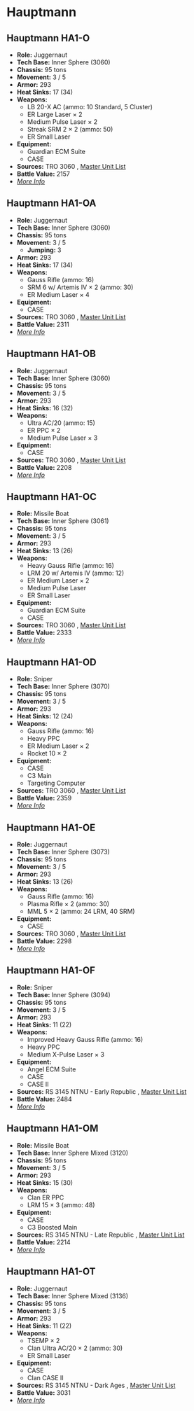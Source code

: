 # Hauptmann 

## Hauptmann HA1-O 

- **Role:** Juggernaut 
- **Tech Base:** Inner Sphere (3060) 
- **Chassis:** 95 tons 
- **Movement:** 3 / 5 
- **Armor:** 293 
- **Heat Sinks:** 17 (34) 
- **Weapons:** 
  - LB 20-X AC (ammo: 10 Standard, 5 Cluster) 
  - ER Large Laser × 2 
  - Medium Pulse Laser × 2 
  - Streak SRM 2 × 2 (ammo: 50) 
  - ER Small Laser 
- **Equipment:** 
  - Guardian ECM Suite 
  - CASE 
- **Sources:** TRO 3060 , [Master Unit List](http://masterunitlist.info/Unit/Details/1420/hauptmann-ha1-o) 
- **Battle Value:** 2157 
- [*More Info*](hauptmann/hauptmann_ha1-o.md) 

## Hauptmann HA1-OA 

- **Role:** Juggernaut 
- **Tech Base:** Inner Sphere (3060) 
- **Chassis:** 95 tons 
- **Movement:** 3 / 5 
  - **Jumping:** 3 
- **Armor:** 293 
- **Heat Sinks:** 17 (34) 
- **Weapons:** 
  - Gauss Rifle (ammo: 16) 
  - SRM 6 w/ Artemis IV × 2 (ammo: 30) 
  - ER Medium Laser × 4 
- **Equipment:** 
  - CASE 
- **Sources:** TRO 3060 , [Master Unit List](http://masterunitlist.info/Unit/Details/1421/hauptmann-ha1-oa) 
- **Battle Value:** 2311 
- [*More Info*](hauptmann/hauptmann_ha1-oa.md) 

## Hauptmann HA1-OB 

- **Role:** Juggernaut 
- **Tech Base:** Inner Sphere (3060) 
- **Chassis:** 95 tons 
- **Movement:** 3 / 5 
- **Armor:** 293 
- **Heat Sinks:** 16 (32) 
- **Weapons:** 
  - Ultra AC/20 (ammo: 15) 
  - ER PPC × 2 
  - Medium Pulse Laser × 3 
- **Equipment:** 
  - CASE 
- **Sources:** TRO 3060 , [Master Unit List](http://masterunitlist.info/Unit/Details/1422/hauptmann-ha1-ob) 
- **Battle Value:** 2208 
- [*More Info*](hauptmann/hauptmann_ha1-ob.md) 

## Hauptmann HA1-OC 

- **Role:** Missile Boat 
- **Tech Base:** Inner Sphere (3061) 
- **Chassis:** 95 tons 
- **Movement:** 3 / 5 
- **Armor:** 293 
- **Heat Sinks:** 13 (26) 
- **Weapons:** 
  - Heavy Gauss Rifle (ammo: 16) 
  - LRM 20 w/ Artemis IV (ammo: 12) 
  - ER Medium Laser × 2 
  - Medium Pulse Laser 
  - ER Small Laser 
- **Equipment:** 
  - Guardian ECM Suite 
  - CASE 
- **Sources:** TRO 3060 , [Master Unit List](http://masterunitlist.info/Unit/Details/1423/hauptmann-ha1-oc) 
- **Battle Value:** 2333 
- [*More Info*](hauptmann/hauptmann_ha1-oc.md) 

## Hauptmann HA1-OD 

- **Role:** Sniper 
- **Tech Base:** Inner Sphere (3070) 
- **Chassis:** 95 tons 
- **Movement:** 3 / 5 
- **Armor:** 293 
- **Heat Sinks:** 12 (24) 
- **Weapons:** 
  - Gauss Rifle (ammo: 16) 
  - Heavy PPC 
  - ER Medium Laser × 2 
  - Rocket 10 × 2 
- **Equipment:** 
  - CASE 
  - C3 Main 
  - Targeting Computer 
- **Sources:** TRO 3060 , [Master Unit List](http://masterunitlist.info/Unit/Details/1424/hauptmann-ha1-od) 
- **Battle Value:** 2359 
- [*More Info*](hauptmann/hauptmann_ha1-od.md) 

## Hauptmann HA1-OE 

- **Role:** Juggernaut 
- **Tech Base:** Inner Sphere (3073) 
- **Chassis:** 95 tons 
- **Movement:** 3 / 5 
- **Armor:** 293 
- **Heat Sinks:** 13 (26) 
- **Weapons:** 
  - Gauss Rifle (ammo: 16) 
  - Plasma Rifle × 2 (ammo: 30) 
  - MML 5 × 2 (ammo: 24 LRM, 40 SRM) 
- **Equipment:** 
  - CASE 
- **Sources:** TRO 3060 , [Master Unit List](http://masterunitlist.info/Unit/Details/1425/hauptmann-ha1-oe) 
- **Battle Value:** 2298 
- [*More Info*](hauptmann/hauptmann_ha1-oe.md) 

## Hauptmann HA1-OF 

- **Role:** Sniper 
- **Tech Base:** Inner Sphere (3094) 
- **Chassis:** 95 tons 
- **Movement:** 3 / 5 
- **Armor:** 293 
- **Heat Sinks:** 11 (22) 
- **Weapons:** 
  - Improved Heavy Gauss Rifle (ammo: 16) 
  - Heavy PPC 
  - Medium X-Pulse Laser × 3 
- **Equipment:** 
  - Angel ECM Suite 
  - CASE 
  - CASE II 
- **Sources:** RS 3145 NTNU - Early Republic , [Master Unit List](http://masterunitlist.info/Unit/Details/6839/hauptmann-ha1-of) 
- **Battle Value:** 2484 
- [*More Info*](hauptmann/hauptmann_ha1-of.md) 

## Hauptmann HA1-OM 

- **Role:** Missile Boat 
- **Tech Base:** Inner Sphere Mixed (3120) 
- **Chassis:** 95 tons 
- **Movement:** 3 / 5 
- **Armor:** 293 
- **Heat Sinks:** 15 (30) 
- **Weapons:** 
  - Clan ER PPC 
  - LRM 15 × 3 (ammo: 48) 
- **Equipment:** 
  - CASE 
  - C3 Boosted Main 
- **Sources:** RS 3145 NTNU - Late Republic , [Master Unit List](http://masterunitlist.info/Unit/Details/6838/hauptmann-ha1-om) 
- **Battle Value:** 2214 
- [*More Info*](hauptmann/hauptmann_ha1-om.md) 

## Hauptmann HA1-OT 

- **Role:** Juggernaut 
- **Tech Base:** Inner Sphere Mixed (3136) 
- **Chassis:** 95 tons 
- **Movement:** 3 / 5 
- **Armor:** 293 
- **Heat Sinks:** 11 (22) 
- **Weapons:** 
  - TSEMP × 2 
  - Clan Ultra AC/20 × 2 (ammo: 30) 
  - ER Small Laser 
- **Equipment:** 
  - CASE 
  - Clan CASE II 
- **Sources:** RS 3145 NTNU - Dark Ages , [Master Unit List](http://masterunitlist.info/Unit/Details/6837/hauptmann-ha1-ot) 
- **Battle Value:** 3031 
- [*More Info*](hauptmann/hauptmann_ha1-ot.md) 

